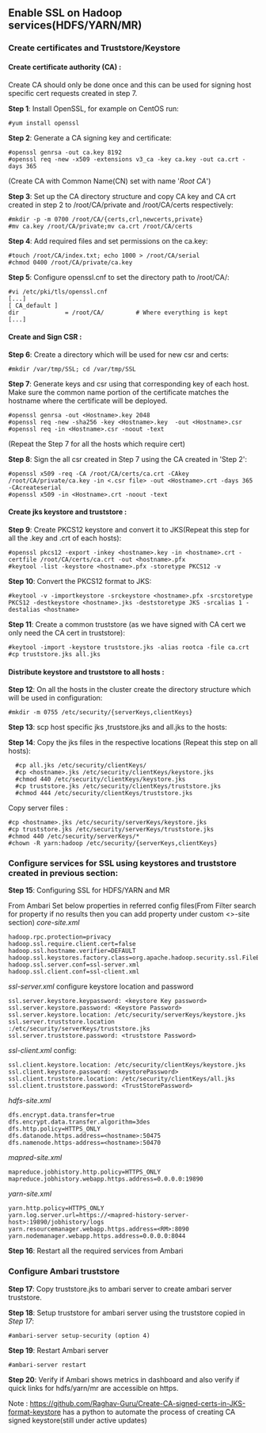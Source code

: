 ## Enable SSL on Hadoop services(HDFS/YARN/MR)


### Create certificates and Truststore/Keystore

#### Create certificate authority (CA) :

Create CA should only be done once and this can be used for signing host specific cert requests created in step 7.

**Step 1**: Install OpenSSL, for example on CentOS run:

    #yum install openssl

**Step 2**: Generate a CA signing key and certificate:

    #openssl genrsa -out ca.key 8192
    #openssl req -new -x509 -extensions v3_ca -key ca.key -out ca.crt -days 365

(Create CA with Common Name(CN) set with name '*Root CA*')

**Step 3**: Set up the CA directory structure and copy CA key and CA crt created in step 2 to /root/CA/private and /root/CA/certs respectively:

    #mkdir -p -m 0700 /root/CA/{certs,crl,newcerts,private}
    #mv ca.key /root/CA/private;mv ca.crt /root/CA/certs

**Step 4**: Add required files and set permissions on the ca.key:

    #touch /root/CA/index.txt; echo 1000 > /root/CA/serial
    #chmod 0400 /root/CA/private/ca.key

**Step 5**: Configure openssl.cnf to set the directory path to /root/CA/:

    #vi /etc/pki/tls/openssl.cnf
    [...]
    [ CA_default ]
    dir             = /root/CA/         # Where everything is kept
    [...]

#### Create and Sign CSR :

**Step 6**: Create a directory which will be used for new csr and certs: 

    #mkdir /var/tmp/SSL; cd /var/tmp/SSL

**Step 7**: Generate keys and csr using that corresponding key of each host. Make sure the common name portion of the certificate matches the hostname where the certificate will be deployed.

    #openssl genrsa -out <Hostname>.key 2048
    #openssl req -new -sha256 -key <Hostname>.key  -out <Hostname>.csr
    #openssl req -in <Hostname>.csr -noout -text

(Repeat the Step 7 for all the hosts which require cert)

 
**Step 8**:  Sign the all csr created in Step 7 using the CA created in 'Step 2': 

    #openssl x509 -req -CA /root/CA/certs/ca.crt -CAkey /root/CA/private/ca.key -in <.csr file> -out <Hostname>.crt -days 365 -CAcreateserial
    #openssl x509 -in <Hostname>.crt -noout -text

#### Create jks keystore and truststore :

**Step 9**: Create PKCS12 keystore and convert it to JKS(Repeat this step for all the .key and .crt of each hosts): 

    #openssl pkcs12 -export -inkey <hostname>.key -in <hostname>.crt -certfile /root/CA/certs/ca.crt -out <hostname>.pfx
    #keytool -list -keystore <hostname>.pfx -storetype PKCS12 -v

**Step 10**: Convert the PKCS12 format to JKS: 

    #keytool -v -importkeystore -srckeystore <hostname>.pfx -srcstoretype PKCS12 -destkeystore <hostname>.jks -deststoretype JKS -srcalias 1 -destalias <hostname>

**Step 11**: Create a common truststore (as we have signed with CA cert we only need the CA cert in truststore): 

    #keytool -import -keystore truststore.jks -alias rootca -file ca.crt
    #cp truststore.jks all.jks 

#### Distribute keystore and truststore to all hosts :

**Step 12**: On all the hosts in the cluster create the directory structure which will be used in configuration: 

    #mkdir -m 0755 /etc/security/{serverKeys,clientKeys}

**Step 13**: scp host specific jks ,truststore.jks and all.jks to the hosts: 

**Step 14**: Copy the jks files in the respective locations (Repeat this step on all hosts): 

      #cp all.jks /etc/security/clientKeys/
      #cp <hostname>.jks /etc/security/clientKeys/keystore.jks
      #chmod 440 /etc/security/clientKeys/keystore.jks
      #cp truststore.jks /etc/security/clientKeys/truststore.jks
      #chmod 444 /etc/security/clientKeys/truststore.jks

Copy server files :

    #cp <hostname>.jks /etc/security/serverKeys/keystore.jks
    #cp truststore.jks /etc/security/serverKeys/truststore.jks
    #chmod 440 /etc/security/serverKeys/*
    #chown -R yarn:hadoop /etc/security/{serverKeys,clientKeys}

### Configure services for SSL using keystores and truststore created in previous section:

**Step 15**: Configuring SSL for HDFS/YARN and MR

From Ambari Set below properties in referred config files(From Filter search for property if no results then you can add property under custom <>-site section)
*core-site.xml*

    hadoop.rpc.protection=privacy
    hadoop.ssl.require.client.cert=false
    hadoop.ssl.hostname.verifier=DEFAULT
    hadoop.ssl.keystores.factory.class=org.apache.hadoop.security.ssl.FileBasedKeyStoresFactory
    hadoop.ssl.server.conf=ssl-server.xml
    hadoop.ssl.client.conf=ssl-client.xml

*ssl-server.xml* configure keystore location and password

    ssl.server.keystore.keypassword: <keystore Key password>
    ssl.server.keystore.password: <Keystore Password>
    ssl.server.keystore.location: /etc/security/serverKeys/keystore.jks
    ssl.server.truststore.location :/etc/security/serverKeys/truststore.jks
    ssl.server.truststore.password: <truststore Password>

*ssl-client.xml* config:

    ssl.client.keystore.location: /etc/security/clientKeys/keystore.jks
    ssl.client.keystore.password: <keystorePassword>
    ssl.client.truststore.location: /etc/security/clientKeys/all.jks
    ssl.client.truststore.password: <TrustStorePassword>

*hdfs-site.xml*

    dfs.encrypt.data.transfer=true
    dfs.encrypt.data.transfer.algorithm=3des
    dfs.http.policy=HTTPS_ONLY
    dfs.datanode.https.address=<hostname>:50475
    dfs.namenode.https-address=<hostname>:50470

*mapred-site.xml*

    mapreduce.jobhistory.http.policy=HTTPS_ONLY
    mapreduce.jobhistory.webapp.https.address=0.0.0.0:19890

*yarn-site.xml*

    yarn.http.policy=HTTPS_ONLY
    yarn.log.server.url=https://<mapred-history-server-host>:19890/jobhistory/logs
    yarn.resourcemanager.webapp.https.address=<RM>:8090
    yarn.nodemanager.webapp.https.address=0.0.0.0:8044

**Step 16**: Restart all the required services from Ambari

### Configure Ambari truststore

**Step 17**: Copy truststore.jks to ambari server to create ambari server truststore.

**Step 18**: Setup truststore for ambari server using the truststore copied in *Step 17*:  

    #ambari-server setup-security (option 4)

**Step 19**: Restart Ambari server

    #ambari-server restart
    
**Step 20**: Verify if Ambari  shows metrics in dashboard and also verify if quick links for hdfs/yarn/mr are accessible on https.


Note : https://github.com/Raghav-Guru/Create-CA-signed-certs-in-JKS-format-keystore has a python to automate the process of creating CA signed keystore(still under active updates)
